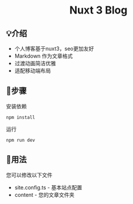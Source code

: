 <div align="center">
  <h1>Nuxt 3 Blog</h1>
</div>



## 💡介绍

- 个人博客基于nuxt3，seo更加友好
- Markdown 作为文章格式
- 过渡动画简洁优雅
- 适配移动端布局

## 🔎步骤
安装依赖
```
npm install
```
运行

```
npm run dev
```

## 📖用法
您可以修改以下文件
* site.config.ts - 基本站点配置
* content - 您的文章文件夹
